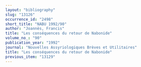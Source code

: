 ```yaml
---
layout: "bibliography"
slug: "13126"
occurrence_id: "2498"
short_title: "NABU 1992/90"
author: "Joannès, Francis"
title: "Les conséquences du retour de Nabonide"
volume_no_: "90"
publication_year: "1992"
journal: "Nouvelles Assyriologiques Brèves et Utilitaires"
title: "Les conséquences du retour de Nabonide"
previous_item: "13129"
---
```

